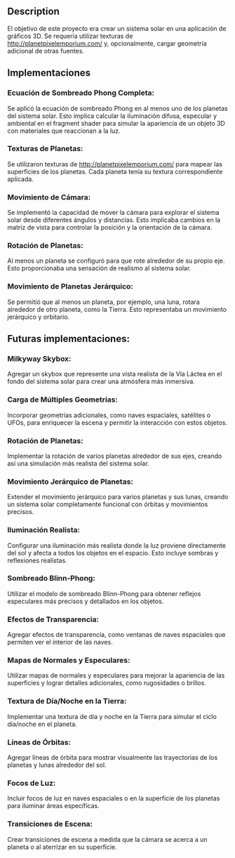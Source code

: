 ## Description
El objetivo de este proyecto era crear un sistema solar en una aplicación de gráficos 3D. Se requería utilizar texturas de http://planetpixelemporium.com/ y, opcionalmente, cargar geometría adicional de otras fuentes. 
## Implementaciones
### Ecuación de Sombreado Phong Completa:
Se aplicó la ecuación de sombreado Phong en al menos uno de los planetas del sistema solar. Esto implica calcular la iluminación difusa, especular y ambiental en el fragment shader para simular la apariencia de un objeto 3D con materiales que reaccionan a la luz.

### Texturas de Planetas: 
Se utilizaron texturas de http://planetpixelemporium.com/ para mapear las superficies de los planetas. Cada planeta tenía su textura correspondiente aplicada.

### Movimiento de Cámara:
Se implementó la capacidad de mover la cámara para explorar el sistema solar desde diferentes ángulos y distancias. Esto implicaba cambios en la matriz de vista para controlar la posición y la orientación de la cámara.

### Rotación de Planetas:
Al menos un planeta se configuró para que rote alrededor de su propio eje. Esto proporcionaba una sensación de realismo al sistema solar.

### Movimiento de Planetas Jerárquico:
Se permitió que al menos un planeta, por ejemplo, una luna, rotara alrededor de otro planeta, como la Tierra. Esto representaba un movimiento jerárquico y orbitario.

## Futuras implementaciones:
### Milkyway Skybox:
Agregar un skybox que represente una vista realista de la Vía Láctea en el fondo del sistema solar para crear una atmósfera más inmersiva.
### Carga de Múltiples Geometrías:
Incorporar geometrías adicionales, como naves espaciales, satélites o UFOs, para enriquecer la escena y permitir la interacción con estos objetos.
### Rotación de Planetas: 
 Implementar la rotación de varios planetas alrededor de sus ejes, creando así una simulación más realista del sistema solar.
### Movimiento Jerárquico de Planetas:
Extender el movimiento jerárquico para varios planetas y sus lunas, creando un sistema solar completamente funcional con órbitas y movimientos precisos.
### Iluminación Realista:
Configurar una iluminación más realista donde la luz proviene directamente del sol y afecta a todos los objetos en el espacio. Esto incluye sombras y reflexiones realistas.
### Sombreado Blinn-Phong:
Utilizar el modelo de sombreado Blinn-Phong para obtener reflejos especulares más precisos y detallados en los objetos.
### Efectos de Transparencia: 
Agregar efectos de transparencia, como ventanas de naves espaciales que permiten ver el interior de las naves.
### Mapas de Normales y Especulares: 
Utilizar mapas de normales y especulares para mejorar la apariencia de las superficies y lograr detalles adicionales, como rugosidades o brillos.
### Textura de Día/Noche en la Tierra:
Implementar una textura de día y noche en la Tierra para simular el ciclo día/noche en el planeta.
### Líneas de Órbitas:
Agregar líneas de órbita para mostrar visualmente las trayectorias de los planetas y lunas alrededor del sol.
### Focos de Luz: 
Incluir focos de luz en naves espaciales o en la superficie de los planetas para iluminar áreas específicas.
### Transiciones de Escena: 
Crear transiciones de escena a medida que la cámara se acerca a un planeta o al aterrizar en su superficie.
